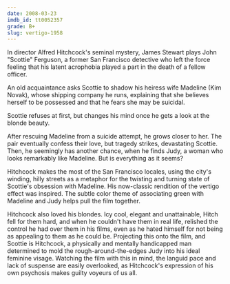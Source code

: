```yaml
---
date: 2008-03-23
imdb_id: tt0052357
grade: B+
slug: vertigo-1958
---
```


In director Alfred Hitchcock's seminal mystery, James Stewart plays John "Scottie" Ferguson, a former San Francisco detective who left the force feeling that his latent acrophobia played a part in the death of a fellow officer.

An old acquaintance asks Scottie to shadow his heiress wife Madeline (Kim Novak), whose shipping company he runs, explaining that she believes herself to be possessed and that he fears she may be suicidal.

Scottie refuses at first, but changes his mind once he gets a look at the blonde beauty.

After rescuing Madeline from a suicide attempt, he grows closer to her. The pair eventually confess their love, but tragedy strikes, devastating Scottie. Then, he seemingly has another chance, when he finds Judy, a woman who looks remarkably like Madeline. But is everything as it seems?

Hitchcock makes the most of the San Francisco locales, using the city's winding, hilly streets as a metaphor for the twisting and turning state of Scottie's obsession with Madeline. His now-classic rendition of the vertigo effect was inspired. The subtle color theme of associating green with Madeline and Judy helps pull the film together.

Hitchcock also loved his blondes. Icy cool, elegant and unattainable, Hitch fell for them hard, and when he couldn't have them in real life, relished the control he had over them in his films, even as he hated himself for not being as appealing to them as he could be. Projecting this onto the film, and Scottie is Hitchcock, a physically and mentally handicapped man determined to mold the rough-around-the-edges Judy into his ideal feminine visage. Watching the film with this in mind, the languid pace and lack of suspense are easily overlooked, as Hitchcock's expression of his own psychosis makes guilty voyeurs of us all.
